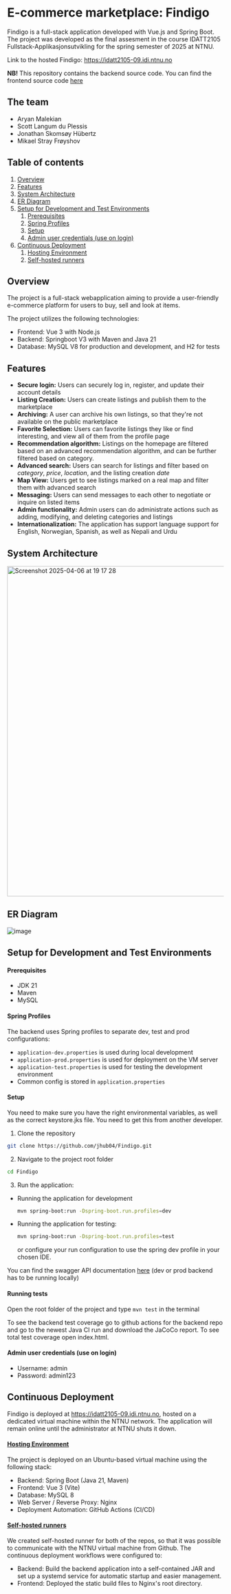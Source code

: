 # E-commerce marketplace: Findigo
Findigo is a full-stack application developed with Vue.js and Spring Boot. 
The project was developed as the final assesment in the course IDATT2105 Fullstack-Applikasjonsutvikling
for the spring semester of 2025 at NTNU.

Link to the hosted Findigo: https://idatt2105-09.idi.ntnu.no 

**NB!** This repository contains the backend source code. You can find the frontend source code [here](https://github.com/jhub04/Findigo-Frontend.git)

## The team
- Aryan Malekian
- Scott Langum du Plessis
- Jonathan Skomsøy Hübertz
- Mikael Stray Frøyshov

## Table of contents
1. [Overview](#Overview)
2. [Features](#Features)
3. [System Architecture](#System-Architecture)
4. [ER Diagram](#ER-Diagram)
5. [Setup for Development and Test Environments](#Setup-for-Development-and-Test-Environments)
      1. [Prerequisites](#Prerequisites)
      2. [Spring Profiles](#Spring-Profiles)
      3. [Setup](#Setup)
      4. [Admin user credentials (use on login)](#Admin-user-credentials-(use-on-login))
6. [Continuous Deployment](#Continuous-Deployment)
      1. [Hosting Environment](#Hosting-Environment)
      2. [Self-hosted runners](#Self-hosted-runners)

## Overview
The project is a full-stack webapplication aiming to provide a user-friendly
e-commerce platform for users to buy, sell and look at items.

The project utilizes the following technologies:
- Frontend: Vue 3 with Node.js
- Backend: Springboot V3 with Maven and Java 21
- Database: MySQL V8 for production and development, and H2 for tests

## Features
- **Secure login:** Users can securely log in, register, and update their account details
- **Listing Creation:** Users can create listings and publish them to the marketplace
- **Archiving:** A user can archive his own listings, so that they're not available on the public marketplace
- **Favorite Selection:** Users can favorite listings they like or find interesting, and view all of them from the profile page 
- **Recommendation algorithm:** Listings on the homepage are filtered based on an advanced recommendation algorithm, and can be further filtered based on category.
- **Advanced search:** Users can search for listings and filter based on *category*, *price*, *location*, and the listing creation *date*
- **Map View:** Users get to see listings marked on a real map and filter them with advanced search
- **Messaging:** Users can send messages to each other to negotiate or inquire on listed items
- **Admin functionality:** Admin users can do administrate actions such as adding, modifying, and deleting categories and listings
- **Internationalization:** The application has support language support for English, Norwegian, Spanish, as well as Nepali and Urdu

## System Architecture
<img width="766" alt="Screenshot 2025-04-06 at 19 17 28" src="https://github.com/user-attachments/assets/65784c97-7c08-44ab-b9ed-95d9f4732622" />

## ER Diagram
![image](https://github.com/user-attachments/assets/929c96d5-c4ca-493f-8daf-72255e64a709)


## Setup for Development and Test Environments
#### Prerequisites 
- JDK 21
- Maven 
- MySQL

#### Spring Profiles
The backend uses Spring profiles to separate dev, test and prod configurations:

- `application-dev.properties` is used during local development
- `application-prod.properties` is used for deployment on the VM server
- `application-test.properties` is used for testing the development environment
- Common config is stored in `application.properties`

#### Setup
You need to make sure you have the right environmental variables, as well as the correct keystore.jks file. You need to get this from another developer. 

1. Clone the repository
```bash
git clone https://github.com/jhub04/Findigo.git
```
2. Navigate to the project root folder
```bash
cd Findigo
```
3. Run the application:
- Running the application for development
   ```bash
   mvn spring-boot:run -Dspring-boot.run.profiles=dev
   ```
- Running the application for testing:
   ```bash
  mvn spring-boot:run -Dspring-boot.run.profiles=test
  ```
  
   or configure your run configuration to use the spring dev profile in your chosen IDE.

You can find the swagger API documentation [here](https://localhost:8443/swagger-ui/index.html) (dev or prod backend has to be running locally)

#### Running tests
Open the root folder of the project and type ```mvn test``` in the terminal

To see the backend test coverage go to github actions for the backend repo and go to the newest Java CI run and download the JaCoCo report. To see total test coverage open index.html.
#### Admin user credentials (use on login)
- Username: admin
- Password: admin123

## Continuous Deployment
Findigo is deployed at https://idatt2105-09.idi.ntnu.no, hosted on a dedicated virtual machine within the NTNU network. The application will remain online until the administrator at NTNU shuts it down.

#### <u>Hosting Environment</u>
The project is deployed on an Ubuntu-based virtual machine using the following stack:
- Backend: Spring Boot (Java 21, Maven)
- Frontend: Vue 3 (Vite)
- Database: MySQL 8
- Web Server / Reverse Proxy: Nginx
- Deployment Automation: GitHub Actions (CI/CD)



#### <u>Self-hosted runners</u>
We created self-hosted runner for both of the repos, so that it was possible to communicate with the NTNU virtual machine from Github.
The continuous deployment workflows were configured to:
- Backend: Build the backend application into a self-contained JAR and set up a systemd service for automatic startup and easier management.
- Frontend: Deployed the static build files to Nginx's root directory.  





